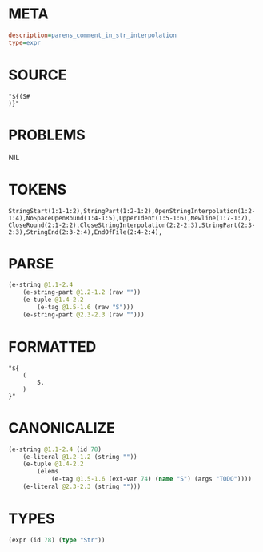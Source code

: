 # META
~~~ini
description=parens_comment_in_str_interpolation
type=expr
~~~
# SOURCE
~~~roc
"${(S#
)}"
~~~
# PROBLEMS
NIL
# TOKENS
~~~zig
StringStart(1:1-1:2),StringPart(1:2-1:2),OpenStringInterpolation(1:2-1:4),NoSpaceOpenRound(1:4-1:5),UpperIdent(1:5-1:6),Newline(1:7-1:7),
CloseRound(2:1-2:2),CloseStringInterpolation(2:2-2:3),StringPart(2:3-2:3),StringEnd(2:3-2:4),EndOfFile(2:4-2:4),
~~~
# PARSE
~~~clojure
(e-string @1.1-2.4
	(e-string-part @1.2-1.2 (raw ""))
	(e-tuple @1.4-2.2
		(e-tag @1.5-1.6 (raw "S")))
	(e-string-part @2.3-2.3 (raw "")))
~~~
# FORMATTED
~~~roc
"${
	(
		S,
	)
}"
~~~
# CANONICALIZE
~~~clojure
(e-string @1.1-2.4 (id 78)
	(e-literal @1.2-1.2 (string ""))
	(e-tuple @1.4-2.2
		(elems
			(e-tag @1.5-1.6 (ext-var 74) (name "S") (args "TODO"))))
	(e-literal @2.3-2.3 (string "")))
~~~
# TYPES
~~~clojure
(expr (id 78) (type "Str"))
~~~
